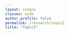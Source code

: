```yaml
---
layout: single
classes: wide
author_profile: false
permalink: /research/topic2
title: "Topic2"
---
```


